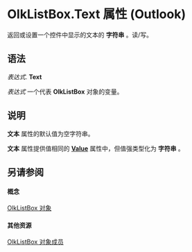 
# OlkListBox.Text 属性 (Outlook)

返回或设置一个控件中显示的文本的 **字符串** 。读/写。


## 语法

 _表达式_. **Text**

 _表达式_ 一个代表 **OlkListBox** 对象的变量。


## 说明

 **文本** 属性的默认值为空字符串。

 **文本** 属性提供值相同的 **[Value](5a70152d-8253-90f1-a59d-87ec6b5d54db.md)** 属性中，但值强类型化为 **字符串** 。


## 另请参阅


#### 概念


[OlkListBox 对象](373d2a00-97e5-2ed3-f15f-577d97b32334.md)
#### 其他资源


[OlkListBox 对象成员](b8bed0b5-6994-1492-055e-4067b232f9c4.md)